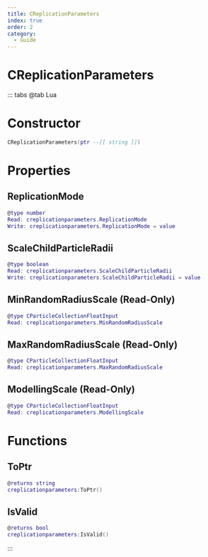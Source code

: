 ```yaml
---
title: CReplicationParameters
index: true
order: 2
category:
  - Guide
---
```


# CReplicationParameters

::: tabs
@tab Lua
# Constructor
```lua
CReplicationParameters(ptr --[[ string ]])
```
# Properties
## ReplicationMode 
```lua
@type number
Read: creplicationparameters.ReplicationMode
Write: creplicationparameters.ReplicationMode = value
```
## ScaleChildParticleRadii 
```lua
@type boolean
Read: creplicationparameters.ScaleChildParticleRadii
Write: creplicationparameters.ScaleChildParticleRadii = value
```
## MinRandomRadiusScale (Read-Only)
```lua
@type CParticleCollectionFloatInput
Read: creplicationparameters.MinRandomRadiusScale
```
## MaxRandomRadiusScale (Read-Only)
```lua
@type CParticleCollectionFloatInput
Read: creplicationparameters.MaxRandomRadiusScale
```
## ModellingScale (Read-Only)
```lua
@type CParticleCollectionFloatInput
Read: creplicationparameters.ModellingScale
```
# Functions
## ToPtr
```lua
@returns string
creplicationparameters:ToPtr()
```
## IsValid
```lua
@returns bool
creplicationparameters:IsValid()
```

:::